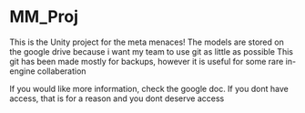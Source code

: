 # MM_Proj

This is the Unity project for the meta menaces!
The models are stored on the google drive because i want my team to use git as little as possible
This git has been made mostly for backups, however it is useful for some rare in-engine collaberation

If you would like more information, check the google doc. If  you dont have access, that is for a reason and you dont deserve access
